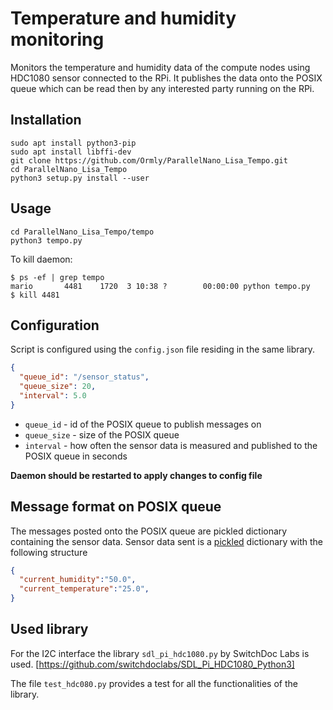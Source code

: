# Temperature and humidity monitoring

Monitors the temperature and humidity data of the compute nodes using HDC1080 sensor connected to the RPi. It publishes the data onto the POSIX queue which can be read then by any interested party running on the RPi.

## Installation 
```shell script
sudo apt install python3-pip
sudo apt install libffi-dev
git clone https://github.com/Ormly/ParallelNano_Lisa_Tempo.git
cd ParallelNano_Lisa_Tempo
python3 setup.py install --user
``` 

## Usage
```shell script
cd ParallelNano_Lisa_Tempo/tempo
python3 tempo.py
```

To kill daemon:

```shell script
$ ps -ef | grep tempo
mario       4481    1720  3 10:38 ?        00:00:00 python tempo.py
$ kill 4481
```

## Configuration
Script is configured using the ```config.json``` file residing in the same library.

```json
{
  "queue_id": "/sensor_status",
  "queue_size": 20,
  "interval": 5.0
}
```

* ```queue_id``` - id of the POSIX queue to publish messages on 
* ```queue_size``` - size of the POSIX queue
* ```interval``` - how often the sensor data is measured and published to the POSIX queue in seconds

**Daemon should be restarted to apply changes to config file**

## Message format on POSIX queue
The messages posted onto the POSIX queue are pickled dictionary containing the sensor data.
Sensor data sent is a [pickled](https://docs.python.org/3.6/library/pickle.html) dictionary with the following structure
```json
{
  "current_humidity":"50.0",
  "current_temperature":"25.0",
} 
```

## Used library

For the I2C interface the library `sdl_pi_hdc1080.py` by SwitchDoc Labs is used.
[https://github.com/switchdoclabs/SDL_Pi_HDC1080_Python3]

The file `test_hdc080.py` provides a test for all the functionalities of the library.
